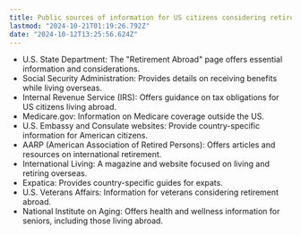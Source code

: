 ```yaml
---
title: Public sources of information for US citizens considering retirement abroad
lastmod: "2024-10-21T01:19:26.792Z"
date: "2024-10-12T13:25:56.624Z"
---
```


- U.S. State Department: The "Retirement Abroad" page offers essential information and considerations.
- Social Security Administration: Provides details on receiving benefits while living overseas.
- Internal Revenue Service (IRS): Offers guidance on tax obligations for US citizens living abroad.
- Medicare.gov: Information on Medicare coverage outside the US.
- U.S. Embassy and Consulate websites: Provide country-specific information for American citizens.
- AARP (American Association of Retired Persons): Offers articles and resources on international retirement.
- International Living: A magazine and website focused on living and retiring overseas.
- Expatica: Provides country-specific guides for expats.
- U.S. Veterans Affairs: Information for veterans considering retirement abroad.
- National Institute on Aging: Offers health and wellness information for seniors, including those living abroad.
